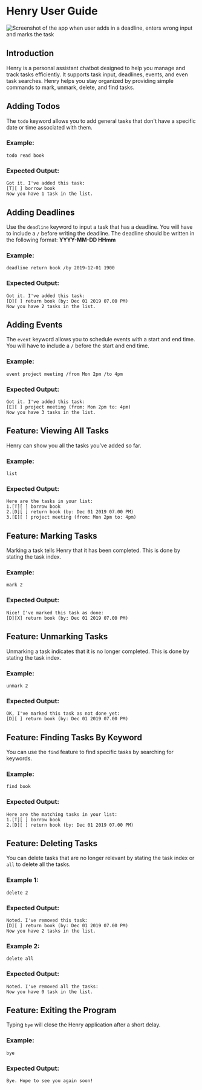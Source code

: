 # Henry User Guide

![Screenshot of the app when user adds in a deadline, enters wrong input and marks the task](Ui.png)

## Introduction
Henry is a personal assistant chatbot designed to help you manage and track tasks efficiently. It supports task input, deadlines, events, and even task searches. Henry helps you stay organized by providing simple commands to mark, unmark, delete, and find tasks.

## Adding Todos
The `todo` keyword allows you to add general tasks that don't have a specific date or time associated with them.

### Example:
`todo read book`

### Expected Output:
```
Got it. I've added this task:
[T][ ] borrow book
Now you have 1 task in the list.
```

## Adding Deadlines
Use the `deadline` keyword to input a task that has a deadline. You will have to include a `/` before writing the deadline. The deadline should be written in the following format: **YYYY-MM-DD HHmm**

### Example:
`deadline return book /by 2019-12-01 1900`

### Expected Output:
```
Got it. I've added this task:
[D][ ] return book (by: Dec 01 2019 07.00 PM)
Now you have 2 tasks in the list.
```

## Adding Events
The `event` keyword allows you to schedule events with a start and end time. You will have to include a `/` before the start and end time.

### Example:
`event project meeting /from Mon 2pm /to 4pm`

### Expected Output:
```
Got it. I've added this task:
[E][ ] project meeting (from: Mon 2pm to: 4pm)
Now you have 3 tasks in the list.
```

## Feature: Viewing All Tasks
Henry can show you all the tasks you’ve added so far.

### Example:
`list`

### Expected Output:
```
Here are the tasks in your list:
1.[T][ ] borrow book
2.[D][ ] return book (by: Dec 01 2019 07.00 PM)
3.[E][ ] project meeting (from: Mon 2pm to: 4pm)
```

## Feature: Marking Tasks
Marking a task tells Henry that it has been completed. This is done by stating the task index.

### Example:
`mark 2`

### Expected Output:
```
Nice! I've marked this task as done:
[D][X] return book (by: Dec 01 2019 07.00 PM)
```

## Feature: Unmarking Tasks
Unmarking a task indicates that it is no longer completed. This is done by stating the task index.

### Example:
`unmark 2`

### Expected Output:
```
OK, I've marked this task as not done yet:
[D][ ] return book (by: Dec 01 2019 07.00 PM)
```

## Feature: Finding Tasks By Keyword
You can use the `find` feature to find specific tasks by searching for keywords.

### Example:
`find book`

### Expected Output:
```
Here are the matching tasks in your list:
1.[T][ ] borrow book
2.[D][ ] return book (by: Dec 01 2019 07.00 PM)
```

## Feature: Deleting Tasks
You can delete tasks that are no longer relevant by stating the task index or `all` to delete all the tasks.

### Example 1:
`delete 2`

### Expected Output:
```
Noted. I've removed this task:
[D][ ] return book (by: Dec 01 2019 07.00 PM)
Now you have 2 tasks in the list.
```

### Example 2:
`delete all`

### Expected Output:
```
Noted. I've removed all the tasks:
Now you have 0 task in the list.
```

## Feature: Exiting the Program
Typing `bye` will close the Henry application after a short delay.

### Example:
`bye`

### Expected Output:
```
Bye. Hope to see you again soon!
```